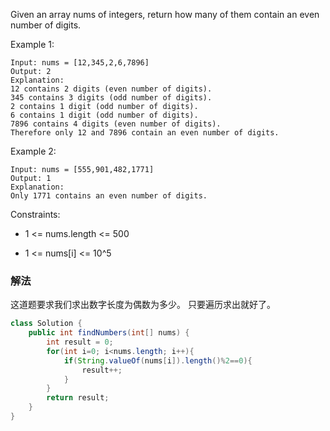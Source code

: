 Given an array nums of integers, return how many of them contain an even number of digits.
 

Example 1:
```
Input: nums = [12,345,2,6,7896]
Output: 2
Explanation: 
12 contains 2 digits (even number of digits). 
345 contains 3 digits (odd number of digits). 
2 contains 1 digit (odd number of digits). 
6 contains 1 digit (odd number of digits). 
7896 contains 4 digits (even number of digits). 
Therefore only 12 and 7896 contain an even number of digits.
```
Example 2:
```
Input: nums = [555,901,482,1771]
Output: 1 
Explanation: 
Only 1771 contains an even number of digits.
```

Constraints:

* 1 <= nums.length <= 500

* 1 <= nums[i] <= 10^5


### 解法
这道题要求我们求出数字长度为偶数为多少。
只要遍历求出就好了。

```java
class Solution {
    public int findNumbers(int[] nums) {
        int result = 0;
        for(int i=0; i<nums.length; i++){
            if(String.valueOf(nums[i]).length()%2==0){
                result++;
            }
        }
        return result;
    }
}
```